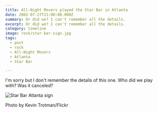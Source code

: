 ```yaml
---
title: All-Night Movers played the Star Bar in Atlanta
date: 2002-07-27T21:00:00.000Z
summary: Or did we? I can't remember all the details. 
excerpt: Or did we? I can't remember all the details. 
category: timeline
image: rock/star-bar-sign.jpg
tags:
  - post
  - rock
  - All-Night Movers
  - Atlanta
  - Star Bar

---
```


I'm sorry but I don't remember the details of this one. Who did we play with? Was it canceled?


![Star Bar Atlanta sign](/static/img/rock/star-bar-sign.jpg "[Star Bar Atlanta sign")
<figcaption>Photo by Kevin Trotman/Flickr</figcaption>